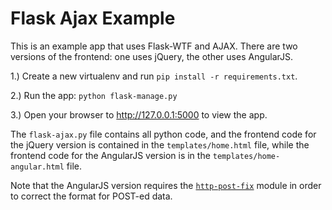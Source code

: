 # Flask Ajax Example

This is an example app that uses Flask-WTF and AJAX. There are two versions of the frontend: one uses jQuery, the other uses AngularJS.

1.) Create a new virtualenv and run `pip install -r requirements.txt`.

2.) Run the app: `python flask-manage.py`

3.) Open your browser to http://127.0.0.1:5000 to view the app.

The `flask-ajax.py` file contains all python code, and the frontend code for the jQuery version is contained in the `templates/home.html` file, while the frontend code for the AngularJS version is in the `templates/home-angular.html` file.

Note that the AngularJS version requires the [`http-post-fix`](https://gist.github.com/JensRantil/5713606) module in order to correct the format for POST-ed data. 